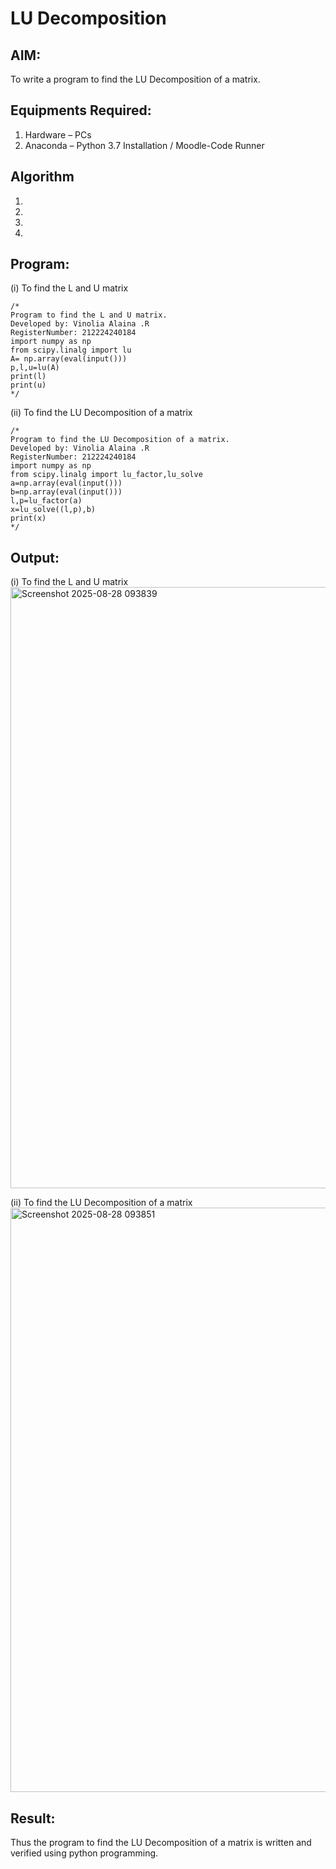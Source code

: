 # LU Decomposition 

## AIM:
To write a program to find the LU Decomposition of a matrix.

## Equipments Required:
1. Hardware – PCs
2. Anaconda – Python 3.7 Installation / Moodle-Code Runner

## Algorithm
1. 
2. 
3. 
4. 

## Program:
(i) To find the L and U matrix
```
/*
Program to find the L and U matrix.
Developed by: Vinolia Alaina .R
RegisterNumber: 212224240184
import numpy as np
from scipy.linalg import lu
A= np.array(eval(input()))
p,l,u=lu(A)
print(l)
print(u)
*/
```
(ii) To find the LU Decomposition of a matrix
```
/*
Program to find the LU Decomposition of a matrix.
Developed by: Vinolia Alaina .R
RegisterNumber: 212224240184
import numpy as np
from scipy.linalg import lu_factor,lu_solve
a=np.array(eval(input()))
b=np.array(eval(input()))
l,p=lu_factor(a)
x=lu_solve((l,p),b)
print(x)
*/
```

## Output:
(i) To find the L and U matrix
<img width="1213" height="962" alt="Screenshot 2025-08-28 093839" src="https://github.com/user-attachments/assets/7f9438f2-875f-452a-957c-a861b9e3598e" />

(ii) To find the LU Decomposition of a matrix
<img width="1170" height="935" alt="Screenshot 2025-08-28 093851" src="https://github.com/user-attachments/assets/65d63ee9-9ad5-44e5-8b03-de6a731bfd21" />


## Result:
Thus the program to find the LU Decomposition of a matrix is written and verified using python programming.

